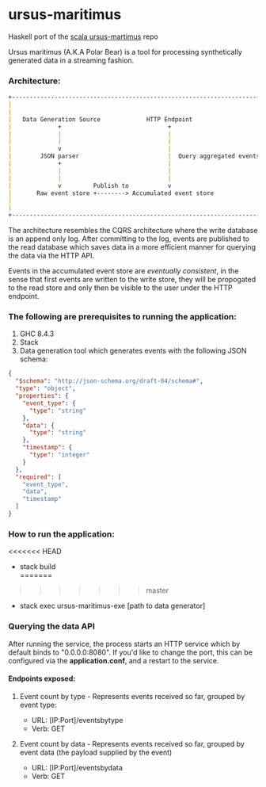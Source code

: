 # ursus-maritimus

Haskell port of the <a href="https://github.com/YuvalItzchakov/ursus-martimus">scala ursus-martimus</a> repo

Ursus maritimus (A.K.A Polar Bear) is a tool for processing synthetically generated data in a streaming fashion.

### Architecture:

```markdown
+------------------------------------------------------------------------+
|                                                                        |
|                                                                        |
|   Data Generation Source             HTTP Endpoint                     |
|             +                              +                           |
|             |                              |                           |
|             |                              |                           |
|             v                              |                           |
|        JSON parser                         |  Query aggregated events  |
|             +                              |                           |
|             |                              |                           |
|             |                              |                           |
|             v         Publish to           v                           |
|       Raw event store +--------> Accumulated event store               |
|                                                                        |
|                                                                        |
+------------------------------------------------------------------------+
```

The architecture resembles the CQRS architecture where the write database
is an append only log. After committing to the log, events are published to the
read database which saves data in a more efficient manner for querying the data
via the HTTP API.

Events in the accumulated event store are *eventually consistent*, in the sense that first
events are written to the write store, they will be propogated to the read store and only then be 
visible to the user under the HTTP endpoint.

### The following are prerequisites to running the application:

1. GHC 8.4.3
2. Stack
3. Data generation tool which generates events with the following JSON schema:

```json
{
  "$schema": "http://json-schema.org/draft-04/schema#",
  "type": "object",
  "properties": {
    "event_type": {
      "type": "string"
    },
    "data": {
      "type": "string"
    },
    "timestamp": {
      "type": "integer"
    }
  },
  "required": [
    "event_type",
    "data",
    "timestamp"
  ]
}
```

### How to run the application:

<<<<<<< HEAD
- stack build  
=======
>>>>>>> master
- stack exec ursus-maritimus-exe [path to data generator]
    
### Querying the data API

After running the service, the process starts an HTTP service which by default binds 
to "0.0.0.0:8080". If you'd like to change the port, this can be configured via 
the **application.conf**, and a restart to the service.

#### Endpoints exposed:

1. Event count by type - Represents events received so far, grouped by event type:
    - URL: [IP:Port]/eventsbytype
    - Verb: GET
    
2. Event count by data - Represents events received so far, grouped by event data (the payload supplied by the event)
    - URL: [IP:Port]/eventsbydata
    - Verb: GET
